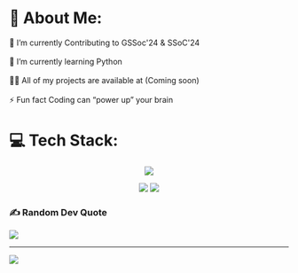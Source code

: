 # 💫 About Me:
🔭 I’m currently Contributing to GSSoc'24 & SSoC'24<br><br>🌱 I’m currently learning Python<br><br>👨‍💻 All of my projects are available at (Coming soon)<br><br>⚡ Fun fact Coding can “power up” your brain


# 💻 Tech Stack:
<p align="center">
  <img src="https://skillicons.dev/icons?i=js,mongodb,flutter,express,react,nodejs,typescript,next,mysql" />
</p>
<p align="center">
  <img src="https://skillicons.dev/icons?i=html,css,bootstrap,tailwind,git,github,firebase,django,redis
<p align="center">  
  <img src="https://skillicons.dev/icons?i=docker,postman,vercel,linux,netlify,python" />
</p>

### ✍️ Random Dev Quote
![](https://quotes-github-readme.vercel.app/api?type=vetical&theme=radical)

---
[![](https://visitcount.itsvg.in/api?id=Vaibhavsg17&icon=0&color=0)](https://visitcount.itsvg.in)

<!-- Proudly created with GPRM ( https://gprm.itsvg.in ) -->
